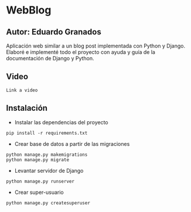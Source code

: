 # WebBlog
## Autor: Eduardo Granados

Aplicación web similar a un blog post implementada con Python y Django.
Elaboré e implementé todo el proyecto con ayuda y guía de la documentación de Django y Python.
## Video
```
Link a video
```
## Instalación
- Instalar las dependencias del proyecto
```
pip install -r requirements.txt
```

- Crear base de datos a partir de las migraciones
```
python manage.py makemigrations
python manage.py migrate
```
- Levantar servidor de Django
```
python manage.py runserver
```

- Crear super-usuario
```
python manage.py createsuperuser
```
